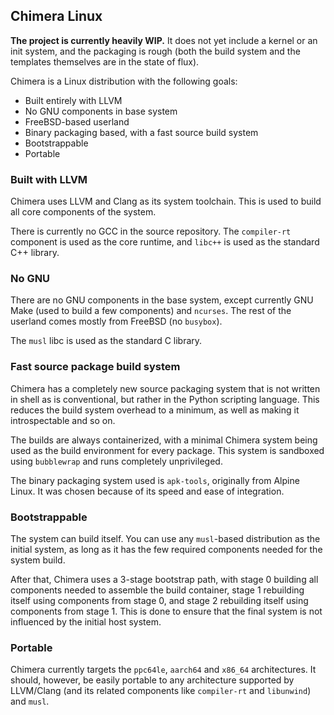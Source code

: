 ## Chimera Linux

**The project is currently heavily WIP.** It does not yet include a
kernel or an init system, and the packaging is rough (both the build
system and the templates themselves are in the state of flux).

Chimera is a Linux distribution with the following goals:

- Built entirely with LLVM
- No GNU components in base system
- FreeBSD-based userland
- Binary packaging based, with a fast source build system
- Bootstrappable
- Portable

### Built with LLVM

Chimera uses LLVM and Clang as its system toolchain. This is used to
build all core components of the system.

There is currently no GCC in the source repository. The `compiler-rt`
component is used as the core runtime, and `libc++` is used as the
standard C++ library.

### No GNU

There are no GNU components in the base system, except currently GNU
Make (used to build a few components) and `ncurses`. The rest of the
userland comes mostly from FreeBSD (no `busybox`).

The `musl` libc is used as the standard C library.

### Fast source package build system

Chimera has a completely new source packaging system that is not written
in shell as is conventional, but rather in the Python scripting language.
This reduces the build system overhead to a minimum, as well as making
it introspectable and so on.

The builds are always containerized, with a minimal Chimera system being
used as the build environment for every package. This system is sandboxed
using `bubblewrap` and runs completely unprivileged.

The binary packaging system used is `apk-tools`, originally from Alpine
Linux. It was chosen because of its speed and ease of integration.

### Bootstrappable

The system can build itself. You can use any `musl`-based distribution
as the initial system, as long as it has the few required components
needed for the system build.

After that, Chimera uses a 3-stage bootstrap path, with stage 0 building
all components needed to assemble the build container, stage 1 rebuilding
itself using components from stage 0, and stage 2 rebuilding itself using
components from stage 1. This is done to ensure that the final system is
not influenced by the initial host system.

### Portable

Chimera currently targets the `ppc64le`, `aarch64` and `x86_64` architectures.
It should, however, be easily portable to any architecture supported by
LLVM/Clang (and its related components like `compiler-rt` and `libunwind`)
and `musl`.
